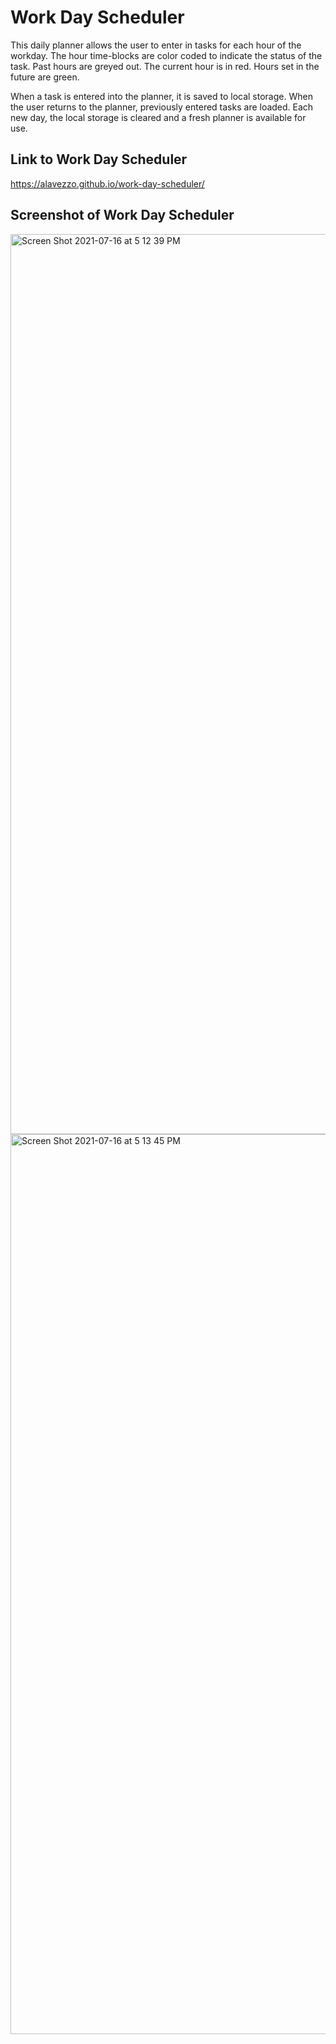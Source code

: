 # Work Day Scheduler

This daily planner allows the user to enter in tasks for each hour of the workday. The hour time-blocks are color coded to indicate the status of the task. Past hours are greyed out. The current hour is in red. Hours set in the future are green. 

When a task is entered into the planner, it is saved to local storage. When the user returns to the planner, previously entered tasks are loaded. Each new day, the local storage is cleared and a fresh planner is available for use.

## Link to Work Day Scheduler
https://alavezzo.github.io/work-day-scheduler/

## Screenshot of Work Day Scheduler
<img width="1440" alt="Screen Shot 2021-07-16 at 5 12 39 PM" src="https://user-images.githubusercontent.com/84944528/126013361-cd4c6412-4002-4690-b591-4bee4f91b056.png">
<img width="1440" alt="Screen Shot 2021-07-16 at 5 13 45 PM" src="https://user-images.githubusercontent.com/84944528/126013386-98feefb7-ab6c-4d5c-b513-85e58e503472.png">
